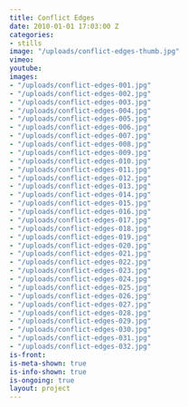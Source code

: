 ```yaml
---
title: Conflict Edges
date: 2010-01-01 17:03:00 Z
categories:
- stills
image: "/uploads/conflict-edges-thumb.jpg"
vimeo:
youtube: 
images:
- "/uploads/conflict-edges-001.jpg"
- "/uploads/conflict-edges-002.jpg"
- "/uploads/conflict-edges-003.jpg"
- "/uploads/conflict-edges-004.jpg"
- "/uploads/conflict-edges-005.jpg"
- "/uploads/conflict-edges-006.jpg"
- "/uploads/conflict-edges-007.jpg"
- "/uploads/conflict-edges-008.jpg"
- "/uploads/conflict-edges-009.jpg"
- "/uploads/conflict-edges-010.jpg"
- "/uploads/conflict-edges-011.jpg"
- "/uploads/conflict-edges-012.jpg"
- "/uploads/conflict-edges-013.jpg"
- "/uploads/conflict-edges-014.jpg"
- "/uploads/conflict-edges-015.jpg"
- "/uploads/conflict-edges-016.jpg"
- "/uploads/conflict-edges-017.jpg"
- "/uploads/conflict-edges-018.jpg"
- "/uploads/conflict-edges-019.jpg"
- "/uploads/conflict-edges-020.jpg"
- "/uploads/conflict-edges-021.jpg"
- "/uploads/conflict-edges-022.jpg"
- "/uploads/conflict-edges-023.jpg"
- "/uploads/conflict-edges-024.jpg"
- "/uploads/conflict-edges-025.jpg"
- "/uploads/conflict-edges-026.jpg"
- "/uploads/conflict-edges-027.jpg"
- "/uploads/conflict-edges-028.jpg"
- "/uploads/conflict-edges-029.jpg"
- "/uploads/conflict-edges-030.jpg"
- "/uploads/conflict-edges-031.jpg"
- "/uploads/conflict-edges-032.jpg"
is-front: 
is-meta-shown: true
is-info-shown: true
is-ongoing: true
layout: project
---
```


